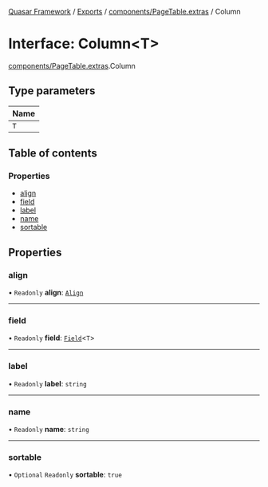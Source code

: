 [Quasar Framework](../index.md) / [Exports](../modules.md) / [components/PageTable.extras](../modules/components_PageTable_extras.md) / Column

# Interface: Column<T\>

[components/PageTable.extras](../modules/components_PageTable_extras.md).Column

## Type parameters

| Name |
| :------ |
| `T` |

## Table of contents

### Properties

- [align](components_PageTable_extras.Column.md#align)
- [field](components_PageTable_extras.Column.md#field)
- [label](components_PageTable_extras.Column.md#label)
- [name](components_PageTable_extras.Column.md#name)
- [sortable](components_PageTable_extras.Column.md#sortable)

## Properties

### align

• `Readonly` **align**: [`Align`](../modules/components_PageTable_extras.md#align)

___

### field

• `Readonly` **field**: [`Field`](../modules/components_PageTable_extras.md#field)<`T`\>

___

### label

• `Readonly` **label**: `string`

___

### name

• `Readonly` **name**: `string`

___

### sortable

• `Optional` `Readonly` **sortable**: ``true``

